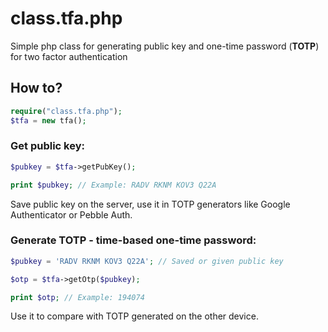 # class.tfa.php
Simple php class for generating public key and one-time password (**TOTP**) for two factor authentication

## How to?

```php
require("class.tfa.php");
$tfa = new tfa();
```

### Get public key:

```php
$pubkey = $tfa->getPubKey();

print $pubkey; // Example: RADV RKNM KOV3 Q22A

```
Save public key on the server, use it in TOTP generators like Google Authenticator or Pebble Auth.

### Generate TOTP - time-based one-time password:

```php
$pubkey = 'RADV RKNM KOV3 Q22A'; // Saved or given public key

$otp = $tfa->getOtp($pubkey);

print $otp; // Example: 194074
```
Use it to compare with TOTP generated on the other device.
